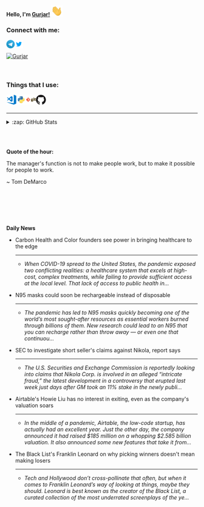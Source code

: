#### Hello, I'm [Gurjar!](https://GurjarKing.github.io) <img src="https://raw.githubusercontent.com/ABSphreak/ABSphreak/master/gifs/Hi.gif" width="30px"></h2>


### Connect with me:

[<img align="left" alt="Gurjar | Telegram" width="22px" src="https://raw.githubusercontent.com/github/explore/80688e429a7d4ef2fca1e82350fe8e3517d3494d/topics/telegram/telegram.png" />][Telegram]
[<img align="left" alt="Gurjar | Twitter" width="22px" src="https://raw.githubusercontent.com/github/explore/80688e429a7d4ef2fca1e82350fe8e3517d3494d/topics/twitter/twitter.png" />][Twitter]
<br >
<br >
<a href="https://github.com/GurjarKing"><img src="https://komarev.com/ghpvc/?username=GurjarKing" alt="Gurjar" /></a> <br />
<br />
<br />
<!-- <br >

![](https://visitor-badge.glitch.me/badge?page_id=GurjarKing)

<br /> -->

### Things that I use:

[<img align="left" alt="Visual Studio Code" width="26px" src="https://raw.githubusercontent.com/github/explore/80688e429a7d4ef2fca1e82350fe8e3517d3494d/topics/visual-studio-code/visual-studio-code.png" />][VSCode]
[<img align="left" alt="Python" width="26px" src="https://raw.githubusercontent.com/github/explore/80688e429a7d4ef2fca1e82350fe8e3517d3494d/topics/python/python.png" />][Python]
[<img align="left" alt="Git" width="26px" src="https://raw.githubusercontent.com/github/explore/80688e429a7d4ef2fca1e82350fe8e3517d3494d/topics/git/git.png" />][Git]
[<img align="left" alt="GitHub" width="26px" src="https://raw.githubusercontent.com/github/explore/78df643247d429f6cc873026c0622819ad797942/topics/github/github.png" />][Github]

<br />
<br />

---
<details>
  <summary>:zap: GitHub Stats</summary>

<img align="left" alt="Gurjar's Github Stats" src="https://github-readme-stats.vercel.app/api?username=GurjarKing&show_icons=true&hide_border=true&count_private=true&include_all_commit=true&theme=algolia" />

</details>

<!-- ### 🔔 My latest tweet
<a href="https://twitter.com/Gurjar_King43" target="_blank">
	<img src="https://github.com/GurjarKing/GurjarKing/raw/master/tweet.png" width="70%" align="center" alt="Click to view on Twitter" title="My latest tweet, as an image"/>
</a> -->
<br>

<pre>

</pre>

**Quote of the hour:**

The manager's function is not to make people work, but to make it possible for people to work.

~ Tom DeMarco
<pre>

</pre>
<br>
<pre>


</pre>
<strong>Daily News</strong>
  
  - Carbon Health and Color founders see power in bringing healthcare to the edge
     <hr/>
     
      - *When COVID-19 spread to the United States, the pandemic exposed two conflicting realities: a healthcare system that excels at high-cost, complex treatments, while failing to provide sufficient access at the local level. That lack of access to public health in…*
     
  - N95 masks could soon be rechargeable instead of disposable
      <hr/>
      
      - *The pandemic has led to N95 masks quickly becoming one of the world’s most sought-after resources as essential workers burned through billions of them. New research could lead to an N95 that you can recharge rather than throw away — or even one that continuou…*
      
  - SEC to investigate short seller's claims against Nikola, report says
      <hr/>
      
      - *The U.S. Securities and Exchange Commission is reportedly looking into claims that Nikola Corp. is involved in an alleged “intricate fraud,” the latest development in a controversy that erupted last week just days after GM took an 11% stake in the newly publi…*
      
  - Airtable's Howie Liu has no interest in exiting, even as the company's valuation soars
      <hr/>
      
      - *In the middle of a pandemic, Airtable, the low-code startup, has actually had an excellent year. Just the other day, the company announced it had raised $185 million on a whopping $2.585 billion valuation. It also announced some new features that take it from…*
       
  - The Black List's Franklin Leonard on why picking winners doesn't mean making losers
      <hr/>
       
       - *Tech and Hollywood don’t cross-pollinate that often, but when it comes to Franklin Leonard’s way of looking at things, maybe they should. Leonard is best known as the creator of the Black List, a curated collection of the most underrated screenplays of the ye…*
      

<br />

[VSCode]: https://code.visualstudio.com/
[Python]: https://www.python.org/
[Git]: https://git-scm.com/
[Github]: https://github.com/
[Telegram]: https://t.me/Gurjar_King/
[Twitter]: https://twitter.com/Gurjar_King43/
